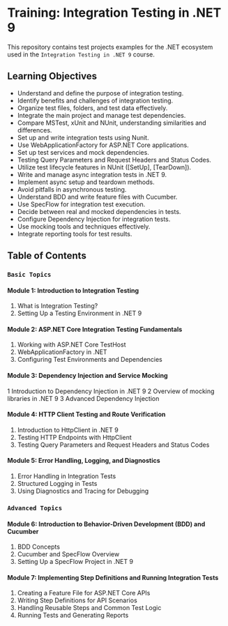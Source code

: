 # Training: Integration Testing in .NET 9

This repository contains test projects examples for the .NET ecosystem used in the `Integration Testing in .NET 9` course.

## Learning Objectives

- Understand and define the purpose of integration testing.
- Identify benefits and challenges of integration testing.
- Organize test files, folders, and test data effectively.
- Integrate the main project and manage test dependencies.
- Compare MSTest, xUnit and NUnit, understanding similarities and differences.
- Set up and write integration tests using Nunit.
- Use WebApplicationFactory for ASP.NET Core applications.
- Set up test services and mock dependencies.
- Testing Query Parameters and Request Headers and Status Codes.
- Utilize test lifecycle features in NUnit ([SetUp], [TearDown]).
- Write and manage async integration tests in .NET 9.
- Implement async setup and teardown methods.
- Avoid pitfalls in asynchronous testing.
- Understand BDD and write feature files with Cucumber.
- Use SpecFlow for integration test execution.
- Decide between real and mocked dependencies in tests.
- Configure Dependency Injection for integration tests.
- Use mocking tools and techniques effectively.
- Integrate reporting tools for test results.

## Table of Contents

### `Basic Topics`

#### Module 1: Introduction to Integration Testing

1. What is Integration Testing?
2. Setting Up a Testing Environment in .NET 9

#### Module 2: ASP.NET Core Integration Testing Fundamentals

1. Working with ASP.NET Core TestHost
2. WebApplicationFactory in .NET
3. Configuring Test Environments and Dependencies

#### Module 3: Dependency Injection and Service Mocking

1 Introduction to Dependency Injection in .NET 9
2 Overview of mocking libraries in .NET 9
3 Advanced Dependency Injection

#### Module 4: HTTP Client Testing and Route Verification

1. Introduction to HttpClient in .NET 9
2. Testing HTTP Endpoints with HttpClient
3. Testing Query Parameters and Request Headers and Status Codes

#### Module 5: Error Handling, Logging, and Diagnostics

1. Error Handling in Integration Tests
2. Structured Logging in Tests
3. Using Diagnostics and Tracing for Debugging

### `Advanced Topics`

#### Module 6: Introduction to Behavior-Driven Development (BDD) and Cucumber

1. BDD Concepts
2. Cucumber and SpecFlow Overview
3. Setting Up a SpecFlow Project in .NET 9

#### Module 7: Implementing Step Definitions and Running Integration Tests

1. Creating a Feature File for ASP.NET Core APIs
2. Writing Step Definitions for API Scenarios
3. Handling Reusable Steps and Common Test Logic
4. Running Tests and Generating Reports
